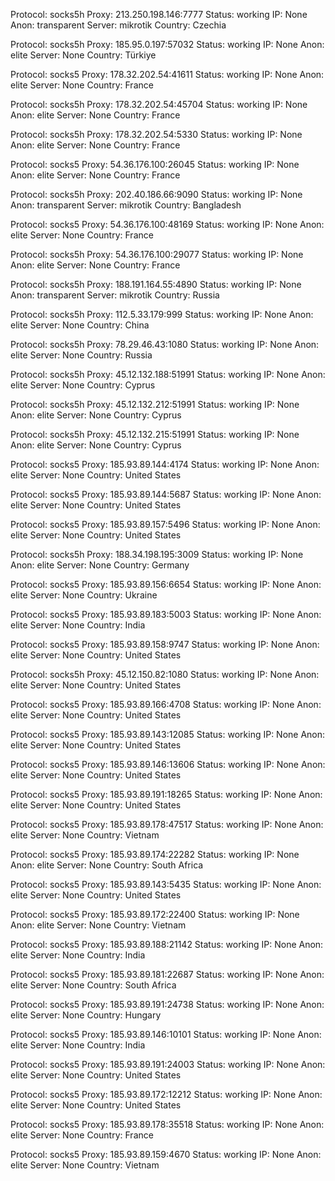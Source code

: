 Protocol: socks5h
Proxy: 213.250.198.146:7777
Status: working
IP: None
Anon: transparent
Server: mikrotik
Country: Czechia

Protocol: socks5h
Proxy: 185.95.0.197:57032
Status: working
IP: None
Anon: elite
Server: None
Country: Türkiye

Protocol: socks5
Proxy: 178.32.202.54:41611
Status: working
IP: None
Anon: elite
Server: None
Country: France

Protocol: socks5h
Proxy: 178.32.202.54:45704
Status: working
IP: None
Anon: elite
Server: None
Country: France

Protocol: socks5h
Proxy: 178.32.202.54:5330
Status: working
IP: None
Anon: elite
Server: None
Country: France

Protocol: socks5
Proxy: 54.36.176.100:26045
Status: working
IP: None
Anon: elite
Server: None
Country: France

Protocol: socks5h
Proxy: 202.40.186.66:9090
Status: working
IP: None
Anon: transparent
Server: mikrotik
Country: Bangladesh

Protocol: socks5
Proxy: 54.36.176.100:48169
Status: working
IP: None
Anon: elite
Server: None
Country: France

Protocol: socks5h
Proxy: 54.36.176.100:29077
Status: working
IP: None
Anon: elite
Server: None
Country: France

Protocol: socks5h
Proxy: 188.191.164.55:4890
Status: working
IP: None
Anon: transparent
Server: mikrotik
Country: Russia

Protocol: socks5h
Proxy: 112.5.33.179:999
Status: working
IP: None
Anon: elite
Server: None
Country: China

Protocol: socks5h
Proxy: 78.29.46.43:1080
Status: working
IP: None
Anon: elite
Server: None
Country: Russia

Protocol: socks5h
Proxy: 45.12.132.188:51991
Status: working
IP: None
Anon: elite
Server: None
Country: Cyprus

Protocol: socks5h
Proxy: 45.12.132.212:51991
Status: working
IP: None
Anon: elite
Server: None
Country: Cyprus

Protocol: socks5h
Proxy: 45.12.132.215:51991
Status: working
IP: None
Anon: elite
Server: None
Country: Cyprus

Protocol: socks5
Proxy: 185.93.89.144:4174
Status: working
IP: None
Anon: elite
Server: None
Country: United States

Protocol: socks5
Proxy: 185.93.89.144:5687
Status: working
IP: None
Anon: elite
Server: None
Country: United States

Protocol: socks5
Proxy: 185.93.89.157:5496
Status: working
IP: None
Anon: elite
Server: None
Country: United States

Protocol: socks5h
Proxy: 188.34.198.195:3009
Status: working
IP: None
Anon: elite
Server: None
Country: Germany

Protocol: socks5
Proxy: 185.93.89.156:6654
Status: working
IP: None
Anon: elite
Server: None
Country: Ukraine

Protocol: socks5
Proxy: 185.93.89.183:5003
Status: working
IP: None
Anon: elite
Server: None
Country: India

Protocol: socks5
Proxy: 185.93.89.158:9747
Status: working
IP: None
Anon: elite
Server: None
Country: United States

Protocol: socks5h
Proxy: 45.12.150.82:1080
Status: working
IP: None
Anon: elite
Server: None
Country: United States

Protocol: socks5
Proxy: 185.93.89.166:4708
Status: working
IP: None
Anon: elite
Server: None
Country: United States

Protocol: socks5
Proxy: 185.93.89.143:12085
Status: working
IP: None
Anon: elite
Server: None
Country: United States

Protocol: socks5
Proxy: 185.93.89.146:13606
Status: working
IP: None
Anon: elite
Server: None
Country: United States

Protocol: socks5
Proxy: 185.93.89.191:18265
Status: working
IP: None
Anon: elite
Server: None
Country: United States

Protocol: socks5
Proxy: 185.93.89.178:47517
Status: working
IP: None
Anon: elite
Server: None
Country: Vietnam

Protocol: socks5
Proxy: 185.93.89.174:22282
Status: working
IP: None
Anon: elite
Server: None
Country: South Africa

Protocol: socks5
Proxy: 185.93.89.143:5435
Status: working
IP: None
Anon: elite
Server: None
Country: United States

Protocol: socks5
Proxy: 185.93.89.172:22400
Status: working
IP: None
Anon: elite
Server: None
Country: Vietnam

Protocol: socks5
Proxy: 185.93.89.188:21142
Status: working
IP: None
Anon: elite
Server: None
Country: India

Protocol: socks5
Proxy: 185.93.89.181:22687
Status: working
IP: None
Anon: elite
Server: None
Country: South Africa

Protocol: socks5
Proxy: 185.93.89.191:24738
Status: working
IP: None
Anon: elite
Server: None
Country: Hungary

Protocol: socks5
Proxy: 185.93.89.146:10101
Status: working
IP: None
Anon: elite
Server: None
Country: India

Protocol: socks5
Proxy: 185.93.89.191:24003
Status: working
IP: None
Anon: elite
Server: None
Country: United States

Protocol: socks5
Proxy: 185.93.89.172:12212
Status: working
IP: None
Anon: elite
Server: None
Country: United States

Protocol: socks5
Proxy: 185.93.89.178:35518
Status: working
IP: None
Anon: elite
Server: None
Country: France

Protocol: socks5
Proxy: 185.93.89.159:4670
Status: working
IP: None
Anon: elite
Server: None
Country: Vietnam

